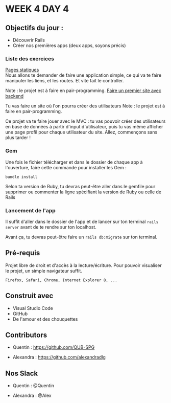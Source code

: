 # WEEK 4 DAY 4

## Objectifs du jour :
- Découvrir Rails
- Créer nos premières apps (deux apps, soyons précis)

### Liste des exercices
<a href="https://github.com/alexandradlg/thp_w4d4/tree/master/static_pages">Pages statiques</a></br>
Nous allons te demander de faire une application simple, ce qui va te faire manipuler les liens, et les routes. Et vite fait le controller.

Note : le projet est à faire en pair-programming.
<a href="https://github.com/alexandradlg/thp_w4d4/tree/master/app_with_backend">Faire un premier site avec backend</a></br>

Tu vas faire un site où l'on pourra créer des utilisateurs
Note : le projet est à faire en pair-programming.

Ce projet va te faire jouer avec le MVC : tu vas pouvoir créer des utilisateurs en base de données à partir d'input d'utilisateur, puis tu vas même afficher une page profil pour chaque utilisateur du site. Allez, commençons sans plus tarder !

### Gem

Une fois le fichier télécharger et dans le dossier de chaque app à l'ouverture, faire cette commande pour installer les Gem : 
```
bundle install
```

Selon ta version de Ruby, tu devras peut-être aller dans le gemfile pour supprimer ou commenter la ligne spécifiant la version de Ruby ou celle de Rails

### Lancement de l'app

Il suffit d'aller dans le dossier de l'app et de lancer sur ton terminal `rails server` avant de te rendre sur ton localhost.

Avant ça, tu devras peut-être faire un `rails db:migrate` sur ton terminal.

## Pré-requis

Projet libre de droit et d'accès à la lecture/écriture. 
Pour pouvoir visualiser le projet, un simple navigateur suffit.


```
Firefox, Safari, Chrome, Internet Explorer 8, ...
```

## Construit avec

* Visual Studio Code
* GitHub
* De l'amour et des chouquettes


## Contributors

* Quentin : https://github.com/QUB-SPG

* Alexandra : https://github.com/alexandradlg

## Nos Slack

* Quentin : @Quentin

* Alexandra : @Alex
